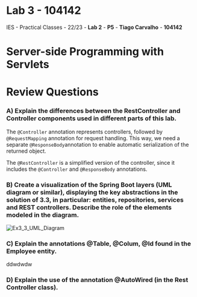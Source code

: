 # Lab 3 - 104142

IES - Practical Classes - 22/23 - **Lab 2** - **P5** - **Tiago Carvalho** - **104142**

#

# Server-side Programming with Servlets

# Review Questions

### **A) Explain the differences between the RestController and Controller components used in different parts of this lab.**

The `@Controller` annotation represents controllers, followed by `@RequestMapping` annotation for request handling. This way, we need a separate `@ResponseBody`annotation to enable automatic serialization of the returned object.

The `@RestController` is a simplified version of the controller, since it includes the `@Controller` and `@ResponseBody` annotations.

### **B) Create a visualization of the Spring Boot layers (UML diagram or similar), displaying the key abstractions in the solution of 3.3, in particular: entities, repositories, services and REST controllers. Describe the role of the elements modeled in the diagram.**

![Ex3_3_UML_Diagram](https://github.com/tiagosora/IES_104142/tree/master/lab3/lab3_3/Ex3_3_UML_Diagram.png)

### **C) Explain the annotations @Table, @Colum, @Id found in the Employee entity.**

ddwdwdw

### **D) Explain the use of the annotation @AutoWired (in the Rest Controller class).**

